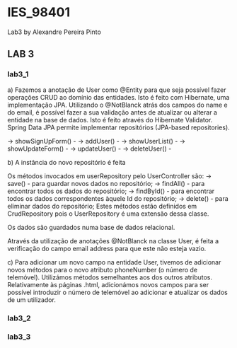 # IES_98401

Lab3 by Alexandre Pereira Pinto

## LAB 3

### lab3_1

a)
Fazemos a anotação de User como @Entity para que seja possível fazer operações CRUD ao domínio das entidades. Isto é feito com Hibernate, uma implementação JPA.
Utilizando o @NotBlanck atrás dos campos do name e do email, é possível fazer a sua validação antes de atualizar ou alterar a entidade na base de dados. Isto é feito através do Hibernate Validator.
Spring Data JPA permite implementar repositórios (JPA-based repositories).

-> showSignUpForm() -
-> addUser() - 
-> showUserList() - 
-> showUpdateForm() -
-> updateUser() - 
-> deleteUser() - 

b) 
A instância do novo repositório é feita

Os métodos invocados em userRepository pelo UserController são:
-> save() - para guardar novos dados no repositório;
-> findAll() - para encontrar todos os dados do repositório;
-> findById() - para encontrar todos os dados correspondentes àquele Id do repositório;
-> delete() - para eliminar dados do repositório;
Estes métodos estão definidos em CrudRepository pois o UserRepository é uma extensão dessa classe.

Os dados são guardados numa base de dados relacional.

Através da utilização de anotações @NotBlanck na classe User, é feita a verificação do campo email address para que este não esteja vazio. 

c)
Para adicionar um novo campo na entidade User, tivemos de adicionar novos métodos para o novo atributo phoneNumber (o número de telemóvel). Utilizámos métodos semelhantes aos dos outros atributos.
Relativamente às páginas .html, adicionámos novos campos para ser possível introduzir o número de telemóvel ao adicionar e atualizar os dados de um utilizador.


### lab3_2

### lab3_3